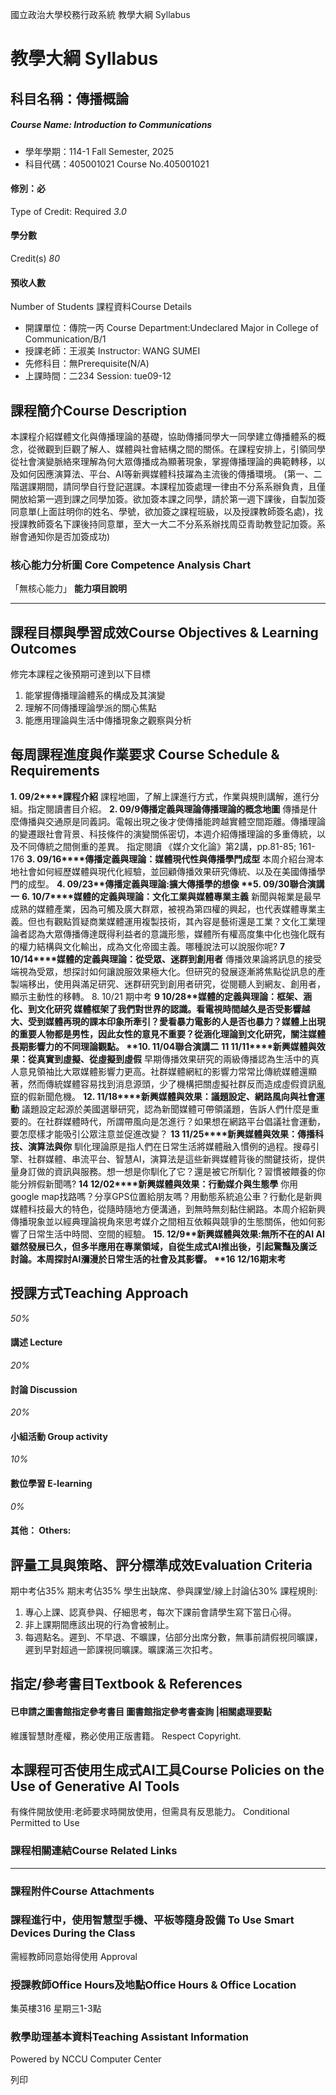 國立政治大學校務行政系統 教學大綱 Syllabus
# 教學大綱 Syllabus
##  科目名稱：傳播概論
#####  Course Name: Introduction to Communications
  * 學年學期：114-1 Fall Semester, 2025 
  * 科目代碼：405001021 Course No.405001021


#### 修別：必
Type of Credit: Required 
_3.0_
#### 學分數
Credit(s)
_80_
#### 預收人數
Number of Students
課程資料Course Details
  * 開課單位：傳院一丙 Course Department:Undeclared Major in College of Communication/B/1 
  * 授課老師：王淑美 Instructor: WANG SUMEI 
  * 先修科目：無Prerequisite(N/A)
  * 上課時間：二234 Session: tue09-12


##  課程簡介Course Description
本課程介紹媒體文化與傳播理論的基礎，協助傳播同學大一同學建立傳播體系的概念，從微觀到巨觀了解人、媒體與社會結構之間的關係。在課程安排上，引領同學從社會演變脈絡來理解為何大眾傳播成為顯著現象，掌握傳播理論的典範轉移，以及如何因應演算法、平台、AI等新興媒體科技躍為主流後的傳播環境。
(第一、二階選課期間，請同學自行登記選課。本課程加簽處理一律由不分系系辦負責，且僅開放給第一週到課之同學加簽。欲加簽本課之同學，請於第一週下課後，自製加簽同意單(上面註明你的姓名、學號，欲加簽之課程班級，以及授課教師簽名處)，找授課教師簽名下課後持同意單，至大一大二不分系系辦找周亞青助教登記加簽。系辦會通知你是否加簽成功)
###  核心能力分析圖 Core Competence Analysis Chart
「無核心能力」 
**能力項目說明**
* * *
##  課程目標與學習成效Course Objectives & Learning Outcomes 
修完本課程之後預期可達到以下目標
  1. 能掌握傳播理論體系的構成及其演變
  2. 理解不同傳播理論學派的關心焦點
  3. 能應用理論與生活中傳播現象之觀察與分析


##  每周課程進度與作業要求 Course Schedule & Requirements
**1. 09/2****課程介紹**
課程地圖，了解上課進行方式，作業與規則講解，進行分組。指定閱讀書目介紹。
**2. 09/9****傳播定義與理論****傳播理論的概念地圖**
傳播是什麼傳播與交通原是同義詞。電報出現之後才使傳播能跨越實體空間距離。傳播理論的變遷跟社會背景、科技條件的演變關係密切，本週介紹傳播理論的多重傳統，以及不同傳統之間側重的差異。
指定閱讀
《媒介文化論》第2講，pp.81-85; 161-176
**3. 09/16****傳播定義與理論：媒體現代性與傳播學門成型**
本周介紹台灣本地社會如何經歷媒體與現代化經驗，並回顧傳播效果研究傳統、以及在美國傳播學門的成型。
**4. 09/23****傳播定義與理論:****擴大傳播學的想像**
**5. 09/30****聯合演講一**
**6. 10/7****媒體的定義與理論：文化工業與媒體專業主義**
新聞與報業是最早成熟的媒體產業，因為可觸及廣大群眾，被視為第四權的興起，也代表媒體專業主義。但也有觀點質疑商業媒體運用複製技術，其內容是藝術還是工業？文化工業理論者認為大眾傳播傳達既得利益者的意識形態，媒體所有權高度集中化也強化既有的權力結構與文化輸出，成為文化帝國主義。哪種說法可以說服你呢?
**7 10/14****媒體的定義與理論：從受眾、迷群到創用者**
傳播效果論將訊息的接受端視為受眾，想探討如何讓說服效果極大化。但研究的發展逐漸將焦點從訊息的產製端移出，使用與滿足研究、迷群研究到創用者研究，從閱聽人到網友、創用者，顯示主動性的移轉。
8. 10/21 期中考
**9 10/28****媒體的定義與理論：****框架、涵化、到文化研究**
媒體框架了我們對世界的認識。看電視時間越久是否受影響越大、受到媒體再現的課本印象所牽引？愛看暴力電影的人是否也暴力？媒體上出現的重要人物都是男性，因此女性的意見不重要？從涵化理論到文化研究，關注媒體長期影響力的不同理論觀點。
**10. 11/04****聯合演講二**
**11 11/11****新興媒體與效果：從真實到虛擬、從虛擬到虛假**
早期傳播效果研究的兩級傳播認為生活中的真人意見領袖比大眾媒體影響力更高。社群媒體網紅的影響力常常比傳統媒體還顯著，然而傳統媒體容易找到消息源頭，少了機構把關虛擬社群反而造成虛假資訊亂竄的假新聞危機。
**12. 11/18****新興媒體與效果：議題設定、網路風向與社會運動**
議題設定起源於美國選舉研究，認為新聞媒體可帶領議題，告訴人們什麼是重要的。在社群媒體時代，所謂帶風向是怎進行？如果想在網路平台倡議社會運動，要怎麼樣才能吸引公眾注意並促進改變？
**13 11/25****新興媒體與效果：傳播科技、演算法與你**
馴化理論原是指人們在日常生活將媒體融入慣例的過程。搜尋引擎、社群媒體、串流平台、智慧AI，演算法是這些新興媒體背後的關鍵技術，提供量身訂做的資訊與服務。想一想是你馴化了它？還是被它所馴化？習慣被餵養的你能分辨假新聞嗎?
**14 12/02****新興媒體與效果：行動媒介與生態學**
你用google map找路嗎？分享GPS位置給朋友嗎？用動態系統追公車？行動化是新興媒體科技最大的特色，從隨時隨地方便溝通，到無時無刻黏住網路。本周介紹新興傳播現象並以經典理論視角來思考媒介之間相互依賴與競爭的生態關係，他如何影響了日常生活中時間、空間的經驗。
**15. 12/9****新興媒體與效果:****無所不在的AI**
AI雖然發展已久，但多半應用在專業領域，自從生成式AI推出後，引起驚豔及廣泛討論。本周探討AI瀰漫於日常生活的社會及其影響。
**16 12/16****期末考**
##  授課方式Teaching Approach
_50%_
####  講述 Lecture
_20%_
####  討論 Discussion
_20%_
####  小組活動 Group activity
_10%_
####  數位學習 E-learning
_0%_
####  其他： Others:
##  評量工具與策略、評分標準成效Evaluation Criteria
期中考佔35% 期末考佔35% 學生出缺席、參與課堂/線上討論佔30%
課程規則: 
1. 專心上課、認真參與、仔細思考，每次下課前會請學生寫下當日心得。
2. 非上課期間應該出現的行為會被制止。
3. 每週點名。遲到、不早退、不曠課，佔部分出席分數，無事前請假視同曠課，遲到早對超過一節課視同曠課。曠課滿三次扣考。
##  指定/參考書目Textbook & References
####  已申請之圖書館指定參考書目  圖書館指定參考書查詢 |相關處理要點
維護智慧財產權，務必使用正版書籍。 Respect Copyright.
##  本課程可否使用生成式AI工具Course Policies on the Use of Generative AI Tools
有條件開放使用:老師要求時開放使用，但需具有反思能力。 Conditional Permitted to Use 
###  課程相關連結Course Related Links
* * *
###  課程附件Course Attachments
###  課程進行中，使用智慧型手機、平板等隨身設備 To Use Smart Devices During the Class
需經教師同意始得使用  Approval
###  授課教師Office Hours及地點Office Hours & Office Location
集英樓316 星期三1-3點
###  教學助理基本資料Teaching Assistant Information
Powered by NCCU Computer Center
  
列印
